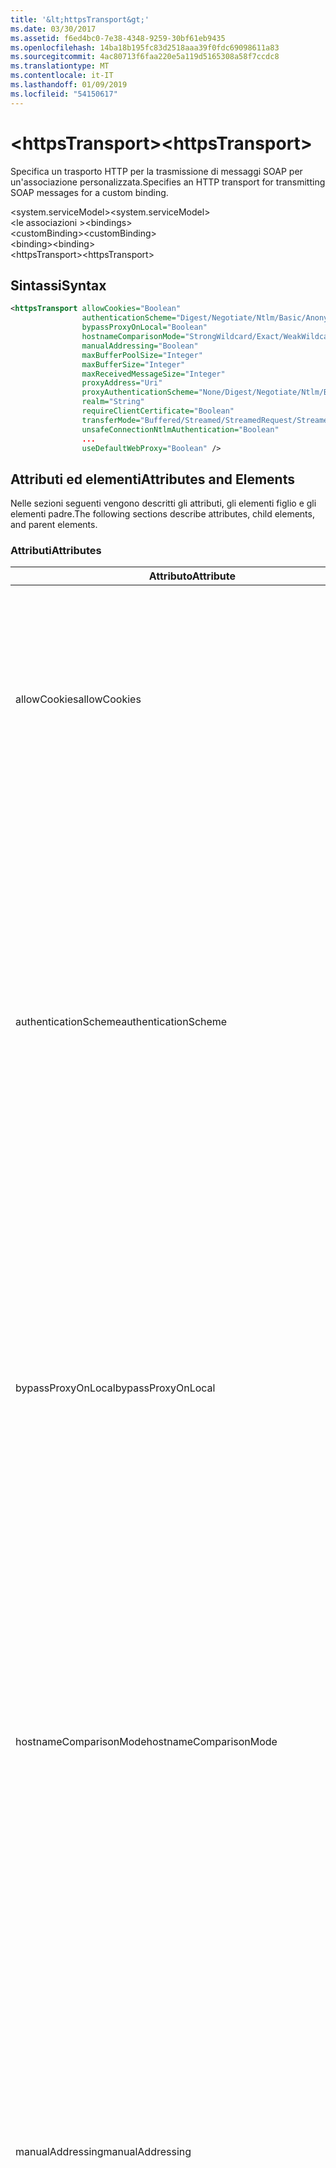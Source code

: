 ```yaml
---
title: '&lt;httpsTransport&gt;'
ms.date: 03/30/2017
ms.assetid: f6ed4bc0-7e38-4348-9259-30bf61eb9435
ms.openlocfilehash: 14ba18b195fc83d2518aaa39f0fdc69098611a83
ms.sourcegitcommit: 4ac80713f6faa220e5a119d5165308a58f7ccdc8
ms.translationtype: MT
ms.contentlocale: it-IT
ms.lasthandoff: 01/09/2019
ms.locfileid: "54150617"
---
```

# <a name="lthttpstransportgt"></a><span data-ttu-id="21b2d-102">&lt;httpsTransport&gt;</span><span class="sxs-lookup"><span data-stu-id="21b2d-102">&lt;httpsTransport&gt;</span></span>
<span data-ttu-id="21b2d-103">Specifica un trasporto HTTP per la trasmissione di messaggi SOAP per un'associazione personalizzata.</span><span class="sxs-lookup"><span data-stu-id="21b2d-103">Specifies an HTTP transport for transmitting SOAP messages for a custom binding.</span></span>  
  
 <span data-ttu-id="21b2d-104">\<system.serviceModel></span><span class="sxs-lookup"><span data-stu-id="21b2d-104">\<system.serviceModel></span></span>  
<span data-ttu-id="21b2d-105">\<le associazioni ></span><span class="sxs-lookup"><span data-stu-id="21b2d-105">\<bindings></span></span>  
<span data-ttu-id="21b2d-106">\<customBinding></span><span class="sxs-lookup"><span data-stu-id="21b2d-106">\<customBinding></span></span>  
<span data-ttu-id="21b2d-107">\<binding></span><span class="sxs-lookup"><span data-stu-id="21b2d-107">\<binding></span></span>  
<span data-ttu-id="21b2d-108">\<httpsTransport></span><span class="sxs-lookup"><span data-stu-id="21b2d-108">\<httpsTransport></span></span>  
  
## <a name="syntax"></a><span data-ttu-id="21b2d-109">Sintassi</span><span class="sxs-lookup"><span data-stu-id="21b2d-109">Syntax</span></span>  
  
```xml  
<httpsTransport allowCookies="Boolean"
                authenticationScheme="Digest/Negotiate/Ntlm/Basic/Anonymous"
                bypassProxyOnLocal="Boolean"
                hostnameComparisonMode="StrongWildcard/Exact/WeakWildcard"
                manualAddressing="Boolean"
                maxBufferPoolSize="Integer"
                maxBufferSize="Integer"
                maxReceivedMessageSize="Integer"
                proxyAddress="Uri"
                proxyAuthenticationScheme="None/Digest/Negotiate/Ntlm/Basic/Anonymous"
                realm="String"
                requireClientCertificate="Boolean"
                transferMode="Buffered/Streamed/StreamedRequest/StreamedResponse"
                unsafeConnectionNtlmAuthentication="Boolean"
                ...
                useDefaultWebProxy="Boolean" />
```  
  
## <a name="attributes-and-elements"></a><span data-ttu-id="21b2d-110">Attributi ed elementi</span><span class="sxs-lookup"><span data-stu-id="21b2d-110">Attributes and Elements</span></span>  
 <span data-ttu-id="21b2d-111">Nelle sezioni seguenti vengono descritti gli attributi, gli elementi figlio e gli elementi padre.</span><span class="sxs-lookup"><span data-stu-id="21b2d-111">The following sections describe attributes, child elements, and parent elements.</span></span>  
  
### <a name="attributes"></a><span data-ttu-id="21b2d-112">Attributi</span><span class="sxs-lookup"><span data-stu-id="21b2d-112">Attributes</span></span>  
  
|<span data-ttu-id="21b2d-113">Attributo</span><span class="sxs-lookup"><span data-stu-id="21b2d-113">Attribute</span></span>|<span data-ttu-id="21b2d-114">Descrizione</span><span class="sxs-lookup"><span data-stu-id="21b2d-114">Description</span></span>|  
|---------------|-----------------|  
|<span data-ttu-id="21b2d-115">allowCookies</span><span class="sxs-lookup"><span data-stu-id="21b2d-115">allowCookies</span></span>|<span data-ttu-id="21b2d-116">Valore booleano che specifica se il client accetta cookie e li propaga alle richieste future.</span><span class="sxs-lookup"><span data-stu-id="21b2d-116">A Boolean value that specifies whether the client accepts cookies and propagates them on future requests.</span></span> <span data-ttu-id="21b2d-117">Il valore predefinito è `false`.</span><span class="sxs-lookup"><span data-stu-id="21b2d-117">The default is `false`.</span></span><br /><br /> <span data-ttu-id="21b2d-118">È possibile usare questo attributo quando si interagisce con servizi Web ASMX che usano cookie.</span><span class="sxs-lookup"><span data-stu-id="21b2d-118">You can use this attribute when you interact with ASMX Web services that use cookies.</span></span> <span data-ttu-id="21b2d-119">In questo modo i cookie restituiti dal server vengono copiati automaticamente in tutte le richieste client future per quel servizio.</span><span class="sxs-lookup"><span data-stu-id="21b2d-119">In this way, you can be sure that the cookies returned from the server are automatically copied to all future client requests for that service.</span></span>|  
|<span data-ttu-id="21b2d-120">authenticationScheme</span><span class="sxs-lookup"><span data-stu-id="21b2d-120">authenticationScheme</span></span>|<span data-ttu-id="21b2d-121">Specifica il protocollo usato per autenticare le richieste del client elaborate da un listener HTTP.</span><span class="sxs-lookup"><span data-stu-id="21b2d-121">Specifies the protocol used to authenticate client requests being processed by an HTTP listener.</span></span> <span data-ttu-id="21b2d-122">Di seguito vengono elencati i valori validi:</span><span class="sxs-lookup"><span data-stu-id="21b2d-122">Valid values include the following:</span></span><br /><br /> <span data-ttu-id="21b2d-123">-Digest: Specifica l'autenticazione digest.</span><span class="sxs-lookup"><span data-stu-id="21b2d-123">-   Digest: Specifies digest authentication.</span></span><br /><span data-ttu-id="21b2d-124">-Negotiate: Negozia con il client per determinare lo schema di autenticazione.</span><span class="sxs-lookup"><span data-stu-id="21b2d-124">-   Negotiate: Negotiates with the client to determine the authentication scheme.</span></span> <span data-ttu-id="21b2d-125">Viene usato se il client e il server supportano entrambi Kerberos; in caso contrario, viene usato NTLM.</span><span class="sxs-lookup"><span data-stu-id="21b2d-125">If both client and server support Kerberos, it is used; otherwise, NTLM is used.</span></span><br /><span data-ttu-id="21b2d-126">-Ntlm: Specifica l'autenticazione NTLM.</span><span class="sxs-lookup"><span data-stu-id="21b2d-126">-   Ntlm: Specifies NTLM authentication.</span></span><br /><span data-ttu-id="21b2d-127">-Base: Specifica l'autenticazione di base.</span><span class="sxs-lookup"><span data-stu-id="21b2d-127">-   Basic: Specifies basic authentication.</span></span><br /><span data-ttu-id="21b2d-128">-Anonimo: Consente di specificare l'autenticazione anonima.</span><span class="sxs-lookup"><span data-stu-id="21b2d-128">-   Anonymous: Specifies anonymous authentication.</span></span><br /><br /> <span data-ttu-id="21b2d-129">Il valore predefinito è Anonymous.</span><span class="sxs-lookup"><span data-stu-id="21b2d-129">The default is Anonymous.</span></span> <span data-ttu-id="21b2d-130">L'attributo è di tipo <xref:System.Net.AuthenticationSchemes>.</span><span class="sxs-lookup"><span data-stu-id="21b2d-130">This attribute is of type <xref:System.Net.AuthenticationSchemes>.</span></span> <span data-ttu-id="21b2d-131">Questo attributo può essere impostato solo una volta.</span><span class="sxs-lookup"><span data-stu-id="21b2d-131">This attribute can only be set once.</span></span>|  
|<span data-ttu-id="21b2d-132">bypassProxyOnLocal</span><span class="sxs-lookup"><span data-stu-id="21b2d-132">bypassProxyOnLocal</span></span>|<span data-ttu-id="21b2d-133">Valore booleano che indica se ignorare il server proxy per indirizzi locali.</span><span class="sxs-lookup"><span data-stu-id="21b2d-133">A Boolean value that indicates whether to bypass the proxy server for local addresses.</span></span> <span data-ttu-id="21b2d-134">Il valore predefinito è `false`.</span><span class="sxs-lookup"><span data-stu-id="21b2d-134">The default is `false`.</span></span><br /><br /> <span data-ttu-id="21b2d-135">Un indirizzo locale corrisponde a un indirizzo che si trova nella rete LAN o nell'Intranet locale.</span><span class="sxs-lookup"><span data-stu-id="21b2d-135">A local address is one that is on the local LAN or intranet.</span></span><br /><br /> <span data-ttu-id="21b2d-136">Windows Communication Foundation (WCF) ignora sempre il proxy se l'indirizzo del servizio inizia con `http://localhost`.</span><span class="sxs-lookup"><span data-stu-id="21b2d-136">Windows Communication Foundation (WCF) always ignores the proxy if the service address begins with `http://localhost`.</span></span><br /><br /> <span data-ttu-id="21b2d-137">È necessario usare il nome host invece di localhost se si desidera che i client passino da un proxy quando comunicano con servizi nello stesso computer.</span><span class="sxs-lookup"><span data-stu-id="21b2d-137">You should use the host name rather than localhost if you want clients to go through a proxy when talking to services on the same machine.</span></span>|  
|<span data-ttu-id="21b2d-138">hostnameComparisonMode</span><span class="sxs-lookup"><span data-stu-id="21b2d-138">hostnameComparisonMode</span></span>|<span data-ttu-id="21b2d-139">Specifica la modalità di confronto del nome host HTTP usata per analizzare gli URI.</span><span class="sxs-lookup"><span data-stu-id="21b2d-139">Specifies the HTTP hostname comparison mode used to parse URIs.</span></span> <span data-ttu-id="21b2d-140">I valori validi sono:</span><span class="sxs-lookup"><span data-stu-id="21b2d-140">Valid values are,</span></span><br /><br /> <span data-ttu-id="21b2d-141">-StrongWildcard: ("+") corrisponde a tutti i possibili nomi host nel contesto dello schema specificato, porta e relativo URI.</span><span class="sxs-lookup"><span data-stu-id="21b2d-141">-   StrongWildcard: ("+") matches all possible hostnames in the context of the specified scheme, port and relative URI.</span></span><br /><span data-ttu-id="21b2d-142">-Valore esatto: senza caratteri jolly</span><span class="sxs-lookup"><span data-stu-id="21b2d-142">-   Exact: no wildcards</span></span><br /><span data-ttu-id="21b2d-143">-WeakWildcard: ("\*") corrisponde a qualsiasi nome host possibile nel contesto dello schema specificato, porta e relativo UIR che non sono stati associati in modo esplicito o tramite il meccanismo di carattere jolly complesso.</span><span class="sxs-lookup"><span data-stu-id="21b2d-143">-   WeakWildcard: ("\*") matches all possible hostname in the context of the specified scheme, port and relative UIR that have not been matched explicitly or through the strong wildcard mechanism.</span></span><br /><br /> <span data-ttu-id="21b2d-144">L'impostazione predefinita è StrongWildcard.</span><span class="sxs-lookup"><span data-stu-id="21b2d-144">The default is StrongWildcard.</span></span> <span data-ttu-id="21b2d-145">L'attributo è di tipo `System.ServiceModel.HostnameComparison`.</span><span class="sxs-lookup"><span data-stu-id="21b2d-145">This attribute is of type `System.ServiceModel.HostnameComparison`.</span></span>|  
|<span data-ttu-id="21b2d-146">manualAddressing</span><span class="sxs-lookup"><span data-stu-id="21b2d-146">manualAddressing</span></span>|<span data-ttu-id="21b2d-147">Valore booleano che consente all'utente di assumere il controllo dell'indirizzamento dei messaggi.</span><span class="sxs-lookup"><span data-stu-id="21b2d-147">A Boolean value that enables the user to take control of message addressing.</span></span> <span data-ttu-id="21b2d-148">Questa proprietà viene usata in genere in scenari di router, in cui è l'applicazione a determinare a quale delle tante destinazioni inviare un messaggio.</span><span class="sxs-lookup"><span data-stu-id="21b2d-148">This property is usually used in router scenarios, where the application determines which one of several destinations to send a message to.</span></span><br /><br /> <span data-ttu-id="21b2d-149">Quando è impostato su `true`, il canale presuppone che il messaggio sia già stato indirizzato e non aggiunge ulteriori informazioni.</span><span class="sxs-lookup"><span data-stu-id="21b2d-149">When set to `true`, the channel assumes the message has already been addressed and does not add any additional information to it.</span></span> <span data-ttu-id="21b2d-150">L'utente può indirizzare quindi individualmente ogni messaggio.</span><span class="sxs-lookup"><span data-stu-id="21b2d-150">The user can then address every message individually.</span></span><br /><br /> <span data-ttu-id="21b2d-151">Quando è impostato su `false`, il meccanismo di indirizzamento predefinito di Windows Communication Foundation (WCF) crea automaticamente indirizzi per tutti i messaggi.</span><span class="sxs-lookup"><span data-stu-id="21b2d-151">When set to `false`, the default Windows Communication Foundation (WCF) addressing mechanism automatically creates addresses for all messages.</span></span><br /><br /> <span data-ttu-id="21b2d-152">Il valore predefinito è `false`.</span><span class="sxs-lookup"><span data-stu-id="21b2d-152">The default is `false`.</span></span>|  
|<span data-ttu-id="21b2d-153">maxBufferPoolSize</span><span class="sxs-lookup"><span data-stu-id="21b2d-153">maxBufferPoolSize</span></span>|<span data-ttu-id="21b2d-154">Numero intero positivo che specifica la dimensione massima del pool di buffer.</span><span class="sxs-lookup"><span data-stu-id="21b2d-154">A positive integer that specifies the maximum size of the buffer pool.</span></span> <span data-ttu-id="21b2d-155">Il valore predefinito è 524288.</span><span class="sxs-lookup"><span data-stu-id="21b2d-155">The default is 524288.</span></span><br /><br /> <span data-ttu-id="21b2d-156">Molte parti di WCF usano buffer.</span><span class="sxs-lookup"><span data-stu-id="21b2d-156">Many parts of WCF use buffers.</span></span> <span data-ttu-id="21b2d-157">La creazione e l'eliminazione dei buffer a ogni relativo uso sono operazioni onerose, analogamente a quelle di Garbage Collection dei buffer.</span><span class="sxs-lookup"><span data-stu-id="21b2d-157">Creating and destroying buffers each time they are used is expensive, and garbage collection for buffers is also expensive.</span></span> <span data-ttu-id="21b2d-158">Quando si usa un pool di buffer è possibile prelevare un buffer dal pool, usarlo e, al termine delle operazioni, riporlo nel pool.</span><span class="sxs-lookup"><span data-stu-id="21b2d-158">With buffer pools, you can take a buffer from the pool, use it, and return it to the pool once you are done.</span></span> <span data-ttu-id="21b2d-159">In questo modo è possibile evitare il sovraccarico dovuto alla creazione e all'eliminazione dei buffer.</span><span class="sxs-lookup"><span data-stu-id="21b2d-159">Thus the overhead in creating and destroying buffers is avoided.</span></span>|  
|<span data-ttu-id="21b2d-160">maxBufferSize</span><span class="sxs-lookup"><span data-stu-id="21b2d-160">maxBufferSize</span></span>|<span data-ttu-id="21b2d-161">Numero intero positivo che specifica la dimensione massima del buffer.</span><span class="sxs-lookup"><span data-stu-id="21b2d-161">A positive integer that specifies the maximum size of the buffer.</span></span> <span data-ttu-id="21b2d-162">L'impostazione predefinita è 524288.</span><span class="sxs-lookup"><span data-stu-id="21b2d-162">The default is 524288</span></span>|  
|<span data-ttu-id="21b2d-163">maxReceivedMessageSize</span><span class="sxs-lookup"><span data-stu-id="21b2d-163">maxReceivedMessageSize</span></span>|<span data-ttu-id="21b2d-164">Numero intero positivo che specifica la dimensione massima consentita del messaggio che può essere ricevuto.</span><span class="sxs-lookup"><span data-stu-id="21b2d-164">A positive integer that specifies the maximum allowable message size that can be received.</span></span> <span data-ttu-id="21b2d-165">Il valore predefinito è 65536.</span><span class="sxs-lookup"><span data-stu-id="21b2d-165">The default is 65536.</span></span>|  
|<span data-ttu-id="21b2d-166">proxyAddress</span><span class="sxs-lookup"><span data-stu-id="21b2d-166">proxyAddress</span></span>|<span data-ttu-id="21b2d-167">URI che specifica l'indirizzo del proxy HTTP.</span><span class="sxs-lookup"><span data-stu-id="21b2d-167">A URI that specifies the address of the HTTP proxy.</span></span> <span data-ttu-id="21b2d-168">Se `useSystemWebProxy` è `true`, questa impostazione deve essere `null`.</span><span class="sxs-lookup"><span data-stu-id="21b2d-168">If `useSystemWebProxy` is `true`, this setting must be `null`.</span></span> <span data-ttu-id="21b2d-169">Il valore predefinito è `null`.</span><span class="sxs-lookup"><span data-stu-id="21b2d-169">The default is `null`.</span></span>|  
|<span data-ttu-id="21b2d-170">proxyAuthenticationScheme</span><span class="sxs-lookup"><span data-stu-id="21b2d-170">proxyAuthenticationScheme</span></span>|<span data-ttu-id="21b2d-171">Specifica il protocollo usato per l'autenticazione delle richieste client elaborate da un proxy HTTP.</span><span class="sxs-lookup"><span data-stu-id="21b2d-171">Specifies the protocol used for authenticating client requests being processed by an HTTP proxy.</span></span> <span data-ttu-id="21b2d-172">Di seguito vengono elencati i valori validi:</span><span class="sxs-lookup"><span data-stu-id="21b2d-172">Valid values include the following:</span></span><br /><br /> <span data-ttu-id="21b2d-173">-None: Viene eseguita alcuna autenticazione.</span><span class="sxs-lookup"><span data-stu-id="21b2d-173">-   None: No authentication is performed.</span></span><br /><span data-ttu-id="21b2d-174">-Digest: Specifica l'autenticazione digest.</span><span class="sxs-lookup"><span data-stu-id="21b2d-174">-   Digest: Specifies digest authentication.</span></span><br /><span data-ttu-id="21b2d-175">-Negotiate: Negozia con il client per determinare lo schema di autenticazione.</span><span class="sxs-lookup"><span data-stu-id="21b2d-175">-   Negotiate: Negotiates with the client to determine the authentication scheme.</span></span> <span data-ttu-id="21b2d-176">Viene usato se il client e il server supportano entrambi Kerberos; in caso contrario, viene usato NTLM.</span><span class="sxs-lookup"><span data-stu-id="21b2d-176">If both client and server support Kerberos, it is used; otherwise, NTLM is used.</span></span><br /><span data-ttu-id="21b2d-177">-Ntlm: Specifica l'autenticazione NTLM.</span><span class="sxs-lookup"><span data-stu-id="21b2d-177">-   Ntlm: Specifies NTLM authentication.</span></span><br /><span data-ttu-id="21b2d-178">-Base: Specifica l'autenticazione di base.</span><span class="sxs-lookup"><span data-stu-id="21b2d-178">-   Basic: Specifies basic authentication.</span></span><br /><span data-ttu-id="21b2d-179">-Anonimo: Consente di specificare l'autenticazione anonima.</span><span class="sxs-lookup"><span data-stu-id="21b2d-179">-   Anonymous: Specifies anonymous authentication.</span></span><br /><span data-ttu-id="21b2d-180">-IntegratedWindowsAuthentication: Specifica l'autenticazione Windows.</span><span class="sxs-lookup"><span data-stu-id="21b2d-180">-   IntegratedWindowsAuthentication: Specifies Windows authentication.</span></span><br /><br /> <span data-ttu-id="21b2d-181">Il valore predefinito è Anonymous.</span><span class="sxs-lookup"><span data-stu-id="21b2d-181">The default is Anonymous.</span></span> <span data-ttu-id="21b2d-182">L'attributo è di tipo <xref:System.Net.AuthenticationSchemes>.</span><span class="sxs-lookup"><span data-stu-id="21b2d-182">This attribute is of type <xref:System.Net.AuthenticationSchemes>.</span></span>|  
|<span data-ttu-id="21b2d-183">realm</span><span class="sxs-lookup"><span data-stu-id="21b2d-183">realm</span></span>|<span data-ttu-id="21b2d-184">Stringa che specifica l'area di autenticazione da usare sul proxy/server.</span><span class="sxs-lookup"><span data-stu-id="21b2d-184">A string that specifies the realm to use on the proxy/server.</span></span> <span data-ttu-id="21b2d-185">Il valore predefinito è una stringa vuota.</span><span class="sxs-lookup"><span data-stu-id="21b2d-185">The default is an empty string.</span></span><br /><br /> <span data-ttu-id="21b2d-186">I server usano aree di autenticazione per separare risorse protette.</span><span class="sxs-lookup"><span data-stu-id="21b2d-186">Servers use realms to partition protected resources.</span></span> <span data-ttu-id="21b2d-187">Ogni partizione può avere schema di autenticazione e/o database di autorizzazione propri.</span><span class="sxs-lookup"><span data-stu-id="21b2d-187">Each partition can have its own authentication scheme and/or authorization database.</span></span> <span data-ttu-id="21b2d-188">Le aree vengono usate solo per l'autenticazione di base e classificata.</span><span class="sxs-lookup"><span data-stu-id="21b2d-188">Realms are used only for basic and digest authentication.</span></span> <span data-ttu-id="21b2d-189">Se un client viene autenticato correttamente, l'autenticazione è valida per tutte le risorse in una determinata area.</span><span class="sxs-lookup"><span data-stu-id="21b2d-189">After a client successfully authenticates, the authentication is valid for all resources in a given realm.</span></span> <span data-ttu-id="21b2d-190">Per una descrizione dettagliata delle aree, vedere RFC 2617 al [sito Web IETF](https://www.ietf.org).</span><span class="sxs-lookup"><span data-stu-id="21b2d-190">For a detailed description of realms, see RFC 2617 at the [IETF website](https://www.ietf.org).</span></span>|  
|<span data-ttu-id="21b2d-191">requireClientCertificate</span><span class="sxs-lookup"><span data-stu-id="21b2d-191">requireClientCertificate</span></span>|<span data-ttu-id="21b2d-192">Valore booleano che specifica se il server richiede al client di fornire un certificato client come parte dell'handshake HTTPS.</span><span class="sxs-lookup"><span data-stu-id="21b2d-192">A Boolean value that specifies if the server requires the client to provide a client certificate as part of the HTTPS handshake.</span></span> <span data-ttu-id="21b2d-193">Il valore predefinito è `false`.</span><span class="sxs-lookup"><span data-stu-id="21b2d-193">The default is `false`.</span></span>|  
|<span data-ttu-id="21b2d-194">transferMode</span><span class="sxs-lookup"><span data-stu-id="21b2d-194">transferMode</span></span>|<span data-ttu-id="21b2d-195">Specifica se i messaggi vengono memorizzati nel buffer o inviati nel flusso in una richiesta o una risposta.</span><span class="sxs-lookup"><span data-stu-id="21b2d-195">Specifies whether messages are buffered or streamed or a request or response.</span></span> <span data-ttu-id="21b2d-196">Di seguito vengono elencati i valori validi:</span><span class="sxs-lookup"><span data-stu-id="21b2d-196">Valid values include the following:</span></span><br /><br /> <span data-ttu-id="21b2d-197">-Memorizzato nel buffer: I messaggi di richiesta e risposta vengono memorizzati nel buffer.</span><span class="sxs-lookup"><span data-stu-id="21b2d-197">-   Buffered: The request and response messages are buffered.</span></span><br /><span data-ttu-id="21b2d-198">-Trasmessi: I messaggi di richiesta e risposta sono state trasmesse.</span><span class="sxs-lookup"><span data-stu-id="21b2d-198">-   Streamed: The request and response messages are streamed.</span></span><br /><span data-ttu-id="21b2d-199">-StreamedRequest: Il messaggio di richiesta viene inviato nel flusso e quello di risposta viene memorizzato nel buffer.</span><span class="sxs-lookup"><span data-stu-id="21b2d-199">-   StreamedRequest: The request message is streamed and the response message is buffered.</span></span><br /><span data-ttu-id="21b2d-200">-StreamedResponse: Il messaggio di richiesta viene memorizzato nel buffer e quello di risposta viene inviato nel flusso.</span><span class="sxs-lookup"><span data-stu-id="21b2d-200">-   StreamedResponse: The request message is buffered and the response message is streamed.</span></span><br /><br /> <span data-ttu-id="21b2d-201">L'impostazione predefinita è Buffered.</span><span class="sxs-lookup"><span data-stu-id="21b2d-201">The default is Buffered.</span></span> <span data-ttu-id="21b2d-202">L'attributo è di tipo <xref:System.ServiceModel.TransferMode>.</span><span class="sxs-lookup"><span data-stu-id="21b2d-202">This attribute is of type <xref:System.ServiceModel.TransferMode>.</span></span>|  
|<span data-ttu-id="21b2d-203">unsafeConnectionNtlmAuthentication</span><span class="sxs-lookup"><span data-stu-id="21b2d-203">unsafeConnectionNtlmAuthentication</span></span>|<span data-ttu-id="21b2d-204">Valore che specifica se nel server viene attivata la condivisione di connessioni non sicure.</span><span class="sxs-lookup"><span data-stu-id="21b2d-204">A Boolean value that specifies whether Unsafe Connection Sharing is enabled on the server.</span></span> <span data-ttu-id="21b2d-205">Il valore predefinito è `false`.</span><span class="sxs-lookup"><span data-stu-id="21b2d-205">The default is `false`.</span></span> <span data-ttu-id="21b2d-206">Se abilitata, l'autenticazione NTLM viene eseguita una volta su ogni connessione TCP.</span><span class="sxs-lookup"><span data-stu-id="21b2d-206">If enabled, NTLM authentication is performed once on each TCP connection.</span></span>|  
|<span data-ttu-id="21b2d-207">useDefaultWebProxy</span><span class="sxs-lookup"><span data-stu-id="21b2d-207">useDefaultWebProxy</span></span>|<span data-ttu-id="21b2d-208">Valore booleano che specifica se vengono usate le impostazioni proxy a livello di computer anziché le impostazioni utente specifiche.</span><span class="sxs-lookup"><span data-stu-id="21b2d-208">A Boolean value that specifies whether the machine-wide proxy settings are used rather than the user specific settings.</span></span> <span data-ttu-id="21b2d-209">Il valore predefinito è `true`.</span><span class="sxs-lookup"><span data-stu-id="21b2d-209">The default is `true`.</span></span>|  
  
### <a name="child-elements"></a><span data-ttu-id="21b2d-210">Elementi figlio</span><span class="sxs-lookup"><span data-stu-id="21b2d-210">Child Elements</span></span>  
 <span data-ttu-id="21b2d-211">Nessuno.</span><span class="sxs-lookup"><span data-stu-id="21b2d-211">None.</span></span>  
  
### <a name="parent-elements"></a><span data-ttu-id="21b2d-212">Elementi padre</span><span class="sxs-lookup"><span data-stu-id="21b2d-212">Parent Elements</span></span>  
  
|<span data-ttu-id="21b2d-213">Elemento</span><span class="sxs-lookup"><span data-stu-id="21b2d-213">Element</span></span>|<span data-ttu-id="21b2d-214">Descrizione</span><span class="sxs-lookup"><span data-stu-id="21b2d-214">Description</span></span>|  
|-------------|-----------------|  
|[<span data-ttu-id="21b2d-215">\<binding></span><span class="sxs-lookup"><span data-stu-id="21b2d-215">\<binding></span></span>](../../../../../docs/framework/misc/binding.md)|<span data-ttu-id="21b2d-216">Definisce tutte le funzionalità di associazione dell'associazione personalizzata.</span><span class="sxs-lookup"><span data-stu-id="21b2d-216">Defines all binding capabilities of the custom binding.</span></span>|  
  
## <a name="remarks"></a><span data-ttu-id="21b2d-217">Note</span><span class="sxs-lookup"><span data-stu-id="21b2d-217">Remarks</span></span>  
 <span data-ttu-id="21b2d-218">L'elemento `httpsTransport` rappresenta il punto iniziale per la creazione di un'associazione personalizzata che implementa il protocollo di trasporto HTTPS.</span><span class="sxs-lookup"><span data-stu-id="21b2d-218">The `httpsTransport` element is the starting point for creating a custom binding that implements the HTTPS transport protocol.</span></span> <span data-ttu-id="21b2d-219">HTTPS è il trasporto primario usato a fini di interoperabilità protetta.</span><span class="sxs-lookup"><span data-stu-id="21b2d-219">HTTPS is the primary transport used for secure interoperability purposes.</span></span> <span data-ttu-id="21b2d-220">HTTPS è supportato da Windows Communication Foundation (WCF) per garantire l'interoperabilità con altri stack di servizi Web.</span><span class="sxs-lookup"><span data-stu-id="21b2d-220">HTTPS is supported by the Windows Communication Foundation (WCF) to ensure interoperability with other Web services stacks.</span></span>  
  
## <a name="see-also"></a><span data-ttu-id="21b2d-221">Vedere anche</span><span class="sxs-lookup"><span data-stu-id="21b2d-221">See Also</span></span>  
 <xref:System.ServiceModel.Configuration.HttpsTransportElement>  
 <xref:System.ServiceModel.Channels.HttpsTransportBindingElement>  
 <xref:System.ServiceModel.Channels.TransportBindingElement>  
 <xref:System.ServiceModel.Channels.CustomBinding>  
 [<span data-ttu-id="21b2d-222">Trasporti</span><span class="sxs-lookup"><span data-stu-id="21b2d-222">Transports</span></span>](../../../../../docs/framework/wcf/feature-details/transports.md)  
 [<span data-ttu-id="21b2d-223">Scelta di un trasporto</span><span class="sxs-lookup"><span data-stu-id="21b2d-223">Choosing a Transport</span></span>](../../../../../docs/framework/wcf/feature-details/choosing-a-transport.md)  
 [<span data-ttu-id="21b2d-224">Associazioni</span><span class="sxs-lookup"><span data-stu-id="21b2d-224">Bindings</span></span>](../../../../../docs/framework/wcf/bindings.md)  
 [<span data-ttu-id="21b2d-225">Estensione delle associazioni</span><span class="sxs-lookup"><span data-stu-id="21b2d-225">Extending Bindings</span></span>](../../../../../docs/framework/wcf/extending/extending-bindings.md)  
 [<span data-ttu-id="21b2d-226">Associazioni personalizzate</span><span class="sxs-lookup"><span data-stu-id="21b2d-226">Custom Bindings</span></span>](../../../../../docs/framework/wcf/extending/custom-bindings.md)  
 [<span data-ttu-id="21b2d-227">\<customBinding></span><span class="sxs-lookup"><span data-stu-id="21b2d-227">\<customBinding></span></span>](../../../../../docs/framework/configure-apps/file-schema/wcf/custombinding.md)
